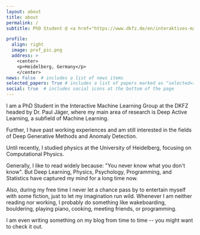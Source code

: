 ```yaml
---
layout: about
title: about
permalink: /
subtitle: PhD Student @ <a href="https://www.dkfz.de/en/interaktives-maschinelles-lernen/index.php">IML Group at DKFZ</a>

profile:
  align: right
  image: prof_pic.png
  address: >
    <center>
    <p>Heidelberg, Germany</p>
    </center>
news: False  # includes a list of news items
selected_papers: True # includes a list of papers marked as "selected={true}"
social: true  # includes social icons at the bottom of the page
---
```


I am a PhD Student in the Interactive Machine Learning Group at the DKFZ headed by Dr. Paul Jäger, where my main area of research is Deep Active Learning, a subfield of Machine Learning.

Further, I have past working experiences and am still interested in the fields of Deep Generative Methods and Anomaly Detection. 

Until recently, I studied physics at the University of Heidelberg, focusing on Computational Physics.

Generally, I like to read widely because: "You never know what you don't know".
But Deep Learning, Physics, Psychology, Programming, and Statistics have captured my mind for a long time now. 

Also, during my free time I never let a chance pass by to entertain myself with some fiction, just to let my imagination run wild.
Whenever I am neither reading nor working, I probably do something like wakeboarding, bouldering, playing piano, cooking, meeting friends, or programming.

I am even writing something on my blog from time to time -- you might want to check it out. 

<br>